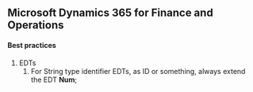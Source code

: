 ## Microsoft Dynamics 365 for Finance and Operations
#### Best practices
1. EDTs
    1. For String type identifier EDTs, as ID or something, always extend the EDT **Num**;
